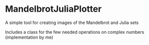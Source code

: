 # MandelbrotJuliaPlotter
A simple tool for creating images of the Mandelbrot and Julia sets

Includes a class for the few needed operations on complex numbers (implementation by me)
